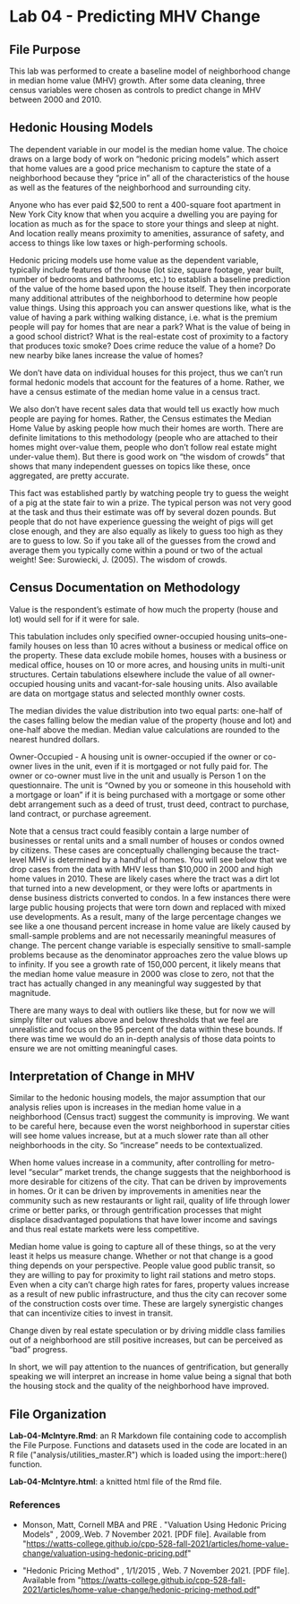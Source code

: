 # Lab 04 - Predicting MHV Change

## File Purpose

This lab was performed to create a baseline model of neighborhood change in median home value (MHV) growth. After some data cleaning, three census variables were chosen as controls to predict change in MHV between 2000 and 2010.

## Hedonic Housing Models
The dependent variable in our model is the median home value. The choice draws on a large body of work on “hedonic pricing models” which assert that home values are a good price mechanism to capture the state of a neighborhood because they “price in” all of the characteristics of the house as well as the features of the neighborhood and surrounding city.

Anyone who has ever paid $2,500 to rent a 400-square foot apartment in New York City know that when you acquire a dwelling you are paying for location as much as for the space to store your things and sleep at night. And location really means proximity to amenities, assurance of safety, and access to things like low taxes or high-performing schools.

Hedonic pricing models use home value as the dependent variable, typically include features of the house (lot size, square footage, year built, number of bedrooms and bathrooms, etc.) to establish a baseline prediction of the value of the home based upon the house itself. They then incorporate many additional attributes of the neighborhood to determine how people value things. Using this approach you can answer questions like, what is the value of having a park withing walking distance, i.e. what is the premium people will pay for homes that are near a park? What is the value of being in a good school district? What is the real-estate cost of proximity to a factory that produces toxic smoke? Does crime reduce the value of a home? Do new nearby bike lanes increase the value of homes?

We don’t have data on individual houses for this project, thus we can’t run formal hedonic models that account for the features of a home. Rather, we have a census estimate of the median home value in a census tract.

We also don’t have recent sales data that would tell us exactly how much people are paying for homes. Rather, the Census estimates the Median Home Value by asking people how much their homes are worth. There are definite limitations to this methodology (people who are attached to their homes might over-value them, people who don’t follow real estate might under-value them). But there is good work on “the wisdom of crowds” that shows that many independent guesses on topics like these, once aggregated, are pretty accurate.

This fact was established partly by watching people try to guess the weight of a pig at the state fair to win a prize. The typical person was not very good at the task and thus their estimate was off by several dozen pounds. But people that do not have experience guessing the weight of pigs will get close enough, and they are also equally as likely to guess too high as they are to guess to low. So if you take all of the guesses from the crowd and average them you typically come within a pound or two of the actual weight! See: Surowiecki, J. (2005). The wisdom of crowds.

## Census Documentation on Methodology
Value is the respondent’s estimate of how much the property (house and lot) would sell for if it were for sale.

This tabulation includes only specified owner-occupied housing units–one-family houses on less than 10 acres without a business or medical office on the property. These data exclude mobile homes, houses with a business or medical office, houses on 10 or more acres, and housing units in multi-unit structures. Certain tabulations elsewhere include the value of all owner-occupied housing units and vacant-for-sale housing units. Also available are data on mortgage status and selected monthly owner costs.

The median divides the value distribution into two equal parts: one-half of the cases falling below the median value of the property (house and lot) and one-half above the median. Median value calculations are rounded to the nearest hundred dollars.

Owner-Occupied - A housing unit is owner-occupied if the owner or co-owner lives in the unit, even if it is mortgaged or not fully paid for. The owner or co-owner must live in the unit and usually is Person 1 on the questionnaire. The unit is “Owned by you or someone in this household with a mortgage or loan” if it is being purchased with a mortgage or some other debt arrangement such as a deed of trust, trust deed, contract to purchase, land contract, or purchase agreement.

Note that a census tract could feasibly contain a large number of businesses or rental units and a small number of houses or condos owned by citizens. These cases are conceptually challenging because the tract-level MHV is determined by a handful of homes. You will see below that we drop cases from the data with MHV less than $10,000 in 2000 and high home values in 2010. These are likely cases where the tract was a dirt lot that turned into a new development, or they were lofts or apartments in dense business districts converted to condos. In a few instances there were large public housing projects that were torn down and replaced with mixed use developments. As a result, many of the large percentage changes we see like a one thousand percent increase in home value are likely caused by small-sample problems and are not necessarily meaningful measures of change. The percent change variable is especially sensitive to small-sample problems because as the denominator approaches zero the value blows up to infinity. If you see a growth rate of 150,000 percent, it likely means that the median home value measure in 2000 was close to zero, not that the tract has actually changed in any meaningful way suggested by that magnitude.

There are many ways to deal with outliers like these, but for now we will simply filter out values above and below thresholds that we feel are unrealistic and focus on the 95 percent of the data within these bounds. If there was time we would do an in-depth analysis of those data points to ensure we are not omitting meaningful cases.

## Interpretation of Change in MHV
Similar to the hedonic housing models, the major assumption that our analysis relies upon is increases in the median home value in a neighborhood (Census tract) suggest the community is improving. We want to be careful here, because even the worst neighborhood in superstar cities will see home values increase, but at a much slower rate than all other neighborhoods in the city. So “increase” needs to be contextualized.

When home values increase in a community, after controlling for metro-level “secular” market trends, the change suggests that the neighborhood is more desirable for citizens of the city. That can be driven by improvements in homes. Or it can be driven by improvements in amenities near the community such as new restaurants or light rail, quality of life through lower crime or better parks, or through gentrification processes that might displace disadvantaged populations that have lower income and savings and thus real estate markets were less competitive.

Median home value is going to capture all of these things, so at the very least it helps us measure change. Whether or not that change is a good thing depends on your perspective. People value good public transit, so they are willing to pay for proximity to light rail stations and metro stops. Even when a city can’t charge high rates for fares, property values increase as a result of new public infrastructure, and thus the city can recover some of the construction costs over time. These are largely synergistic changes that can incentivize cities to invest in transit.

Change diven by real estate speculation or by driving middle class families out of a neighborhood are still positive increases, but can be perceived as “bad” progress.

In short, we will pay attention to the nuances of gentrification, but generally speaking we will interpret an increase in home value being a signal that both the housing stock and the quality of the neighborhood have improved.

## File Organization

**Lab-04-McIntyre.Rmd**: an R Markdown file containing code to accomplish the File Purpose. Functions and datasets used in the code are located in an R file ("analysis/utilities_master.R") which is loaded using the import::here() function.

**Lab-04-McIntyre.html**: a knitted html file of the Rmd file. 

### References

- Monson, Matt, Cornell MBA and PRE . "Valuation Using Hedonic Pricing Models" , 2009,.Web. 7 November 2021. [PDF file]. Available from "https://watts-college.github.io/cpp-528-fall-2021/articles/home-value-change/valuation-using-hedonic-pricing.pdf"

- "Hedonic Pricing Method" , 1/1/2015  , Web. 7 November 2021. [PDF file]. Available from "https://watts-college.github.io/cpp-528-fall-2021/articles/home-value-change/hedonic-pricing-method.pdf"



